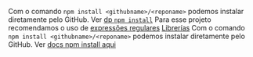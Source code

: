 Com o comando `npm install <githubname>/<reponame>` podemos instalar diretamente
pelo GitHub. Ver [dp `npm install`](https://docs.npmjs.com/cli/install)
Para esse projeto recomendamos o uso de [expressões regulares](https://developer.mozilla.org/pt-BR/docs/)
[Librerías](http://community.laboratoria.la)
Com o comando `npm install <githubname>/<reponame>` podemos instalar diretamente
pelo GitHub. Ver [docs npm install 
aqui](https://docs.npmjs.com/cli/install)